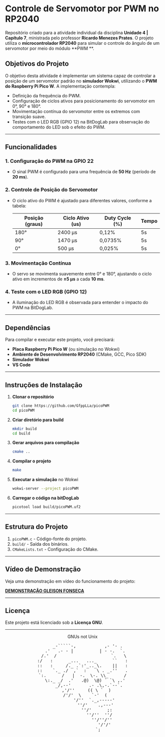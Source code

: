 # Controle de Servomotor por PWM no RP2040

Repositório criado para a atividade individual da disciplina **Unidade 4 | Capítulo 7**, ministrada pelo professor **Ricardo Menezes Prates**. O projeto utiliza o **microcontrolador RP2040** para simular o controle do ângulo de um servomotor por meio do módulo **PWM **.

## Objetivos do Projeto

O objetivo desta atividade é implementar um sistema capaz de controlar a posição de um servomotor padrão no **simulador Wokwi**, utilizando o **PWM do Raspberry Pi Pico W**. A implementação contempla:

- Definição da frequência do PWM.
- Configuração de ciclos ativos para posicionamento do servomotor em 0°, 90° e 180°.
- Movimentação contínua do servomotor entre os extremos com transição suave.
- Testes com o LED RGB (GPIO 12) na BitDogLab para observação do comportamento do LED sob o efeito do PWM.

---

## Funcionalidades

### 1. Configuração do PWM na GPIO 22
- O sinal PWM é configurado para uma frequência de **50 Hz** (período de **20 ms**).

### 2. Controle de Posição do Servomotor
- O ciclo ativo do PWM é ajustado para diferentes valores, conforme a tabela:
  
  | Posição (graus) | Ciclo Ativo (us) | Duty Cycle (%) | Tempo |
  |------------------|----------------|----------------|--------|
  | 180°           | 2400 µs       | 0,12%          | 5s     |
  | 90°            | 1470 µs       | 0,0735%        | 5s     |
  | 0°             | 500 µs        | 0,025%         | 5s     |

### 3. Movimentação Contínua
- O servo se movimenta suavemente entre 0° e 180°, ajustando o ciclo ativo em incrementos de **±5 µs** a cada **10 ms**.

### 4. Teste com o LED RGB (GPIO 12)
- A iluminação do LED RGB é observada para entender o impacto do PWM na BitDogLab.

---

## Dependências

Para compilar e executar este projeto, você precisará:

- **Placa Raspberry Pi Pico W** (ou simulação no Wokwi)
- **Ambiente de Desenvolvimento RP2040** (CMake, GCC, Pico SDK)
- **Simulador Wokwi**
- **VS Code** 

---

## Instruções de Instalação

1. **Clonar o repositório**
    ```bash
    git clone https://github.com/GfppLLa/picoPWM
    cd picoPWM
    ```

2. **Criar diretório para build**
    ```bash
    mkdir build
    cd build
    ```

3. **Gerar arquivos para compilação**
    ```bash
    cmake ..
    ```

4. **Compilar o projeto**
    ```bash
    make
    ```

5. **Executar a simulação** no Wokwi
    ```bash
    wokwi-server --project picoPWM
    ```

6. **Carregar o código na bitDogLab**
    ```bash
    picotool load build/picoPWM.uf2
    ```

---

## Estrutura do Projeto

1. `picoPWM.c` - Código-fonte do projeto.
2. `build/` - Saída dos binários.
3. `CMakeLists.txt` - Configuração do CMake.

---

## Vídeo de Demonstração

Veja uma demonstração em vídeo do funcionamento do projeto:

[**DEMONSTRAÇÂO GLEISON FONSECA**](https://youtube.com/live/nZ7zuGoTwJ0)

---

## Licença

Este projeto está licenciado sob a **Licença GNU**.

---

<div align="center">
    GNUs not Unix
<pre>
    _-`````-,           ,- '- .
  .'   .- - |          | - -.  `.
 /.'  /                     `.   \
:/   :      _...   ..._      ``   :
::   :     /._ .`:'_.._\.    ||   :
::    `._ ./  ,`  :    \ . _.''   .
`:.      /   |  -.  \-. \\_      /
  \:._ _/  .'   .@)  \@) ` `\ ,.'
     _/,--'       .- .\,-.`--`.
       ,'/''     (( \ `  )    
        /'/'  \    `-'  (      
         '/''  `._,-----'
          ''/'    .,---'
           ''/'      ;:
             ''/''  ''/
               ''/''/''
                 '/'/'
                  `;      
<pre>
</div>
